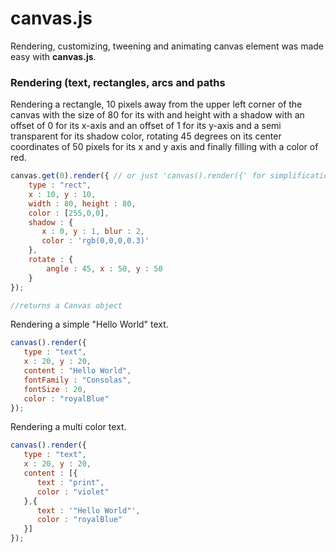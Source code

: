 # canvas.js
Rendering, customizing, tweening and animating canvas element was made easy with **canvas.js**. 

### Rendering (text, rectangles, arcs and paths
Rendering a rectangle, 10 pixels away from the upper left corner of the canvas with the size of 80 for its with and height with a shadow with an offset of 0 for its x-axis and an offset of 1 for its y-axis and a semi transparent for its shadow color, rotating 45 degrees on its center coordinates of 50 pixels for its x and y axis and finally filling with a color of red. 
```javascript
canvas.get(0).render({ // or just 'canvas().render({' for simplification
    type : "rect", 
    x : 10, y : 10,
    width : 80, height : 80,
    color : [255,0,0],
    shadow : {
       x : 0, y : 1, blur : 2,
       color : 'rgb(0,0,0,0.3)' 
    }, 
    rotate : {
        angle : 45, x : 50, y : 50
    } 
});

//returns a Canvas object
```

Rendering a simple "Hello World" text.

```javascript
canvas().render({
   type : "text", 
   x : 20, y : 20,
   content : "Hello World", 
   fontFamily : "Consolas", 
   fontSize : 20,
   color : "royalBlue"
});

```

Rendering a multi color text. 

```javascript
canvas().render({
   type : "text", 
   x : 20, y : 20,
   content : [{
      text : "print", 
      color : "violet"
   },{
      text : '"Hello World"', 
      color : "royalBlue" 
   }] 
});

```
